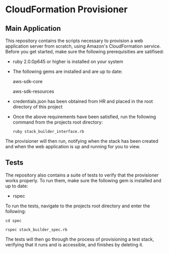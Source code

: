 # CloudFormation Provisioner

## Main Application

This repository contains the scripts necessary to provision a web application server
from scratch, using Amazon's CloudFormation service. Before you get started, make
sure the following prerequisities are satifised:

- ruby 2.0.0p645 or higher is installed on your system

- The following gems are installed and are up to date:

  aws-sdk-core

  aws-sdk-resources

- credentials.json has been obtained from HR and placed in the
  root directory of this project

- Once the above requirements have been satisfied, run the following
  command from the projects root directory:

  `ruby stack_builder_interface.rb`

The provisioner will then run, notifying when the stack has been created
and when the web application is up and running for you to view.

## Tests

The repository also contains a suite of tests to verify that the provisioner
works properly. To run them, make sure the following gem is installed and up to date:

- rspec

To run the tests, navigate to the projects root directory and enter the following:

  `cd spec`

  `rspec stack_builder_spec.rb`

The tests will then go through the process of provisioning a test stack,
verifying that it runs and is accessible, and finishes by deleting it.
